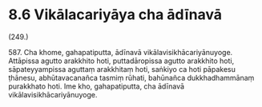 

# 8.6 Vikālacariyāya cha ādīnavā



(249.)

587\. Cha khome, gahapatiputta, ādīnavā vikālavisikhācariyānuyoge. Attāpissa agutto arakkhito hoti, puttadāropissa agutto arakkhito hoti, sāpateyyampissa aguttaṃ arakkhitaṃ hoti, saṅkiyo ca hoti pāpakesu ṭhānesu, abhūtavacanañca tasmiṃ rūhati, bahūnañca dukkhadhammānaṃ purakkhato hoti. Ime kho, gahapatiputta, cha ādīnavā vikālavisikhācariyānuyoge.



